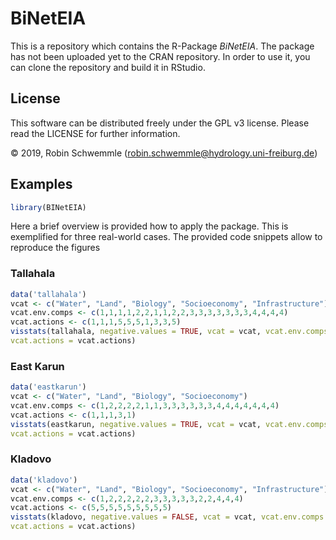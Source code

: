 # BiNetEIA

This is a repository which contains the R-Package *BiNetEIA*. The package has not been uploaded yet to the CRAN repository. In order to use it, you can clone the repository and build it in RStudio.

## License
This software can be distributed freely under the GPL v3 license. Please read the LICENSE for further information.

© 2019, Robin Schwemmle (<robin.schwemmle@hydrology.uni-freiburg.de>)

## Examples

```r
library(BINetEIA)
```

Here a brief overview is provided how to apply the package. This is exemplified for three real-world cases. The provided code snippets allow to reproduce the figures

### Tallahala
```r
data('tallahala')
vcat <- c("Water", "Land", "Biology", "Socioeconomy", "Infrastructure")
vcat.env.comps <- c(1,1,1,1,2,2,1,1,2,2,3,3,3,3,3,3,3,4,4,4,4)
vcat.actions <- c(1,1,1,5,5,5,1,3,3,5)
visstats(tallahala, negative.values = TRUE, vcat = vcat, vcat.env.comps = vcat.env.comps,
vcat.actions = vcat.actions)
```

### East Karun
```r
data('eastkarun')
vcat <- c("Water", "Land", "Biology", "Socioeconomy")
vcat.env.comps <- c(1,2,2,2,2,1,1,3,3,3,3,3,3,4,4,4,4,4,4,4)
vcat.actions <- c(1,1,1,3,1)
visstats(eastkarun, negative.values = TRUE, vcat = vcat, vcat.env.comps = vcat.env.comps,
vcat.actions = vcat.actions)
```


### Kladovo

```r
data('kladovo')
vcat <- c("Water", "Land", "Biology", "Socioeconomy", "Infrastructure")
vcat.env.comps <- c(1,2,2,2,2,2,3,3,3,3,3,2,2,4,4,4)
vcat.actions <- c(5,5,5,5,5,5,5,5,5)
visstats(kladovo, negative.values = FALSE, vcat = vcat, vcat.env.comps = vcat.env.comps,
vcat.actions = vcat.actions)
```
